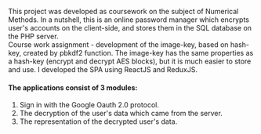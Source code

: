 This project was developed as coursework on the subject of Numerical Methods. In a nutshell, this is an online password manager which encrypts user's accounts on the client-side, and stores them in the SQL database on the PHP server. <br/>
Course work assignment - development of the image-key, based on hash-key, created by pbkdf2 function. The image-key has the same properties as a hash-key (encrypt and decrypt AES blocks), but it is much easier to store and use. I developed the SPA using ReactJS and ReduxJS. <br/>
#### The applications consist of 3 modules:
1. Sign in with the Google Oauth 2.0 protocol. 
2. The decryption of the user's data which came from the server. 
3. The representation of the decrypted user's data.

